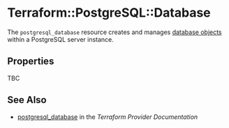 # Terraform::PostgreSQL::Database

The ``postgresql_database`` resource creates and manages [database
objects](https://www.postgresql.org/docs/current/static/managing-databases.html)
within a PostgreSQL server instance.

## Properties

TBC

## See Also

* [postgresql_database](https://www.terraform.io/docs/providers/postgresql/r/database.html) in the _Terraform Provider Documentation_